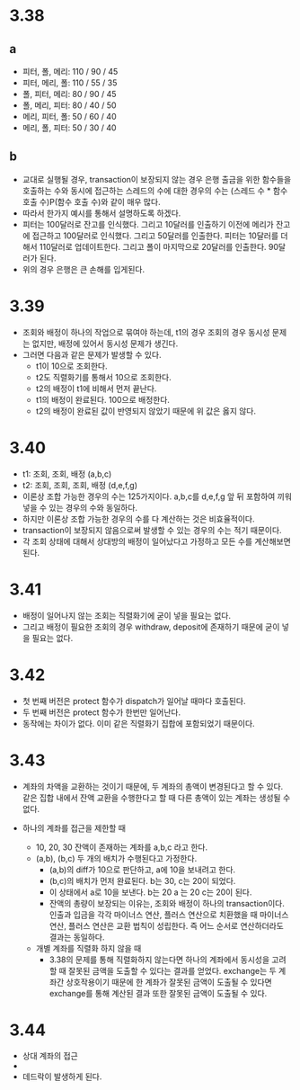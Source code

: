 # 3.38

## a

- 피터, 폴, 메리: 110 / 90 / 45
- 피터, 메리, 폴: 110 / 55 / 35
- 폴, 피터, 메리: 80 / 90 / 45
- 폴, 메리, 피터: 80 / 40 / 50
- 메리, 피터, 폴: 50 / 60 / 40
- 메리, 폴, 피터: 50 / 30 / 40

## b

- 교대로 실행될 경우, transaction이 보장되지 않는 경우 은행 출금을 위한 함수들을 호출하는 수와 동시에 접근하는 스레드의 수에 대한 경우의 수는 (스레드 수 \* 함수 호출 수)P(함수 호출 수)와 같이 매우 많다.
- 따라서 한가지 예시를 통해서 설명하도록 하겠다.
- 피터는 100달러로 잔고를 인식했다. 그리고 10달러를 인출하기 이전에 메리가 잔고에 접근하고 100달러로 인식했다. 그리고 50달러를 인출한다. 피터는 10달러를 더해서 110달러로 업데이트한다. 그리고 폴이 마지막으로 20달러를 인출한다. 90달러가 된다.
- 위의 경우 은행은 큰 손해를 입게된다.

# 3.39

- 조회와 배정이 하나의 작업으로 묶여야 하는데, t1의 경우 조회의 경우 동시성 문제는 없지만, 배정에 있어서 동시성 문제가 생긴다.
- 그러면 다음과 같은 문제가 발생할 수 있다.
  - t1이 10으로 조회한다.
  - t2도 직렬화기를 통해서 10으로 조회한다.
  - t2의 배정이 t1에 비해서 먼저 끝난다.
  - t1의 배정이 완료된다. 100으로 배정한다.
  - t2의 배정이 완료된 값이 반영되지 않았기 때문에 위 값은 옳지 않다.

# 3.40

- t1: 조회, 조회, 배정 (a,b,c)
- t2: 조회, 조회, 조회, 배정 (d,e,f,g)
- 이론상 조합 가능한 경우의 수는 125가지이다. a,b,c를 d,e,f,g 앞 뒤 포함하여 끼워넣을 수 있는 경우의 수와 동일하다.
- 하지만 이론상 조합 가능한 경우의 수를 다 계산하는 것은 비효율적이다.
- transaction이 보장되지 않음으로써 발생할 수 있는 경우의 수는 적기 때문이다.
- 각 조회 상태에 대해서 상대방의 배정이 일어났다고 가정하고 모든 수를 계산해보면 된다.

# 3.41

- 배정이 일어나지 않는 조회는 직렬화기에 굳이 넣을 필요는 없다.
- 그리고 배정이 필요한 조회의 경우 withdraw, deposit에 존재하기 때문에 굳이 넣을 필요는 없다.

# 3.42

- 첫 번째 버전은 protect 함수가 dispatch가 일어날 때마다 호출된다.
- 두 번째 버전은 protect 함수가 한번만 일어난다.
- 동작에는 차이가 없다. 이미 같은 직렬화기 집합에 포함되었기 때문이다.

# 3.43

- 계좌의 차액을 교환하는 것이기 때문에, 두 계좌의 총액이 변경된다고 할 수 있다. 같은 집합 내에서 잔액 교환을 수행한다고 할 때 다른 총액이 있는 계좌는 생성될 수 없다.
- 하나의 계좌를 접근을 제한할 때

  - 10, 20, 30 잔액이 존재하는 계좌를 a,b,c 라고 한다.
  - (a,b), (b,c) 두 개의 배치가 수행된다고 가정한다.
    - (a,b)의 diff가 10으로 판단하고, a에 10을 보내려고 한다.
    - (b,c)의 배치가 먼저 완료된다. b는 30, c는 20이 되었다.
    - 이 상태에서 a로 10을 보낸다. b는 20 a 는 20 c는 20이 된다.
    - 잔액의 총량이 보장되는 이유는, 조회와 배정이 하나의 transaction이다. 인출과 입금을 각각 마이너스 연산, 플러스 연산으로 치환했을 때 마이너스 연산, 플러스 연산은 교환 법칙이 성립한다. 즉 어느 순서로 연산하더라도 결과는 동일하다.
  - 개별 계좌를 직렬화 하지 않을 때
    - 3.38의 문제를 통해 직렬화하지 않는다면 하나의 계좌에서 동시성을 고려할 때 잘못된 금액을 도출할 수 있다는 결과를 얻었다. exchange는 두 계좌간 상호작용이기 때문에 한 계좌가 잘못된 금액이 도출될 수 있다면 exchange를 통해 계산된 결과 또한 잘못된 금액이 도출될 수 있다.

# 3.44

- 상대 계좌의 접근
-
- 데드락이 발생하게 된다.

